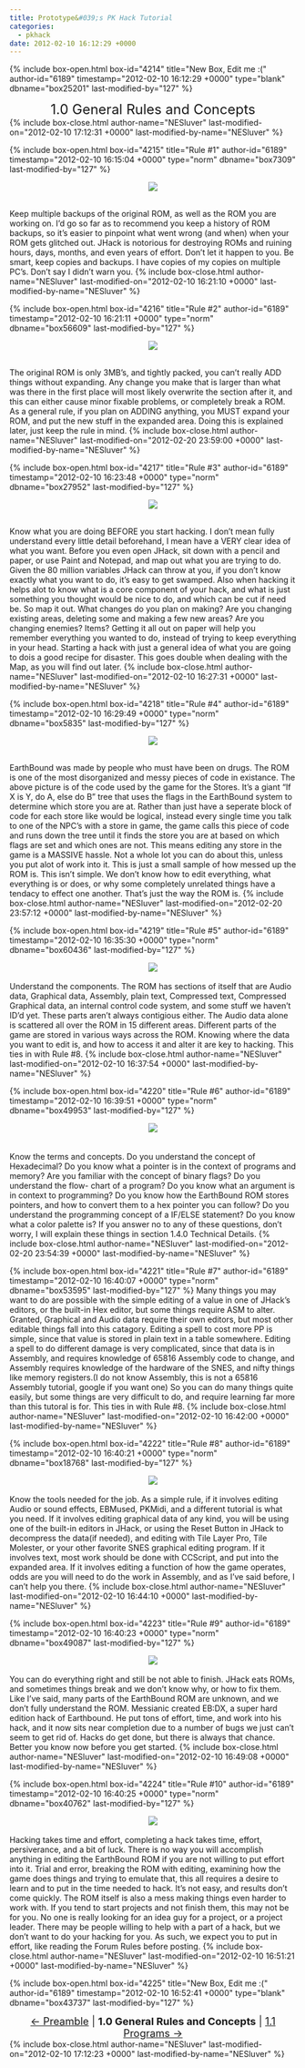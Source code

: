 ```yaml
---
title: Prototype&#039;s PK Hack Tutorial
categories:
  - pkhack
date: 2012-02-10 16:12:29 +0000
---
```

{% include box-open.html box-id="4214" title="New Box, Edit me :(" author-id="6189" timestamp="2012-02-10 16:12:29 +0000" type="blank" dbname="box25201" last-modified-by="127" %}
<center><font size="5">1.0 General Rules and Concepts</font></center>
{% include box-close.html author-name="NESluver" last-modified-on="2012-02-10 17:12:31 +0000" last-modified-by-name="NESluver" %}

{% include box-open.html box-id="4215" title="Rule #1" author-id="6189" timestamp="2012-02-10 16:15:04 +0000" type="norm" dbname="box7309" last-modified-by="127" %}
<center><img src="http - //www.starmen.net/pkhack/tutorials/prototype/images/backups.png" /><br /><br /></center>

Keep multiple backups of the original ROM, as well as the ROM you are working on. I’d go so far
as to recommend you keep a history of ROM backups, so it’s easier to pinpoint what went wrong (and when) when your ROM gets glitched out. JHack is notorious for destroying ROMs and ruining hours, days, months, and even years of effort. Don’t let it happen to you. Be smart, keep copies and backups. I have copies of my copies on multiple PC’s. Don’t say I didn’t warn you.
{% include box-close.html author-name="NESluver" last-modified-on="2012-02-10 16:21:10 +0000" last-modified-by-name="NESluver" %}

{% include box-open.html box-id="4216" title="Rule #2" author-id="6189" timestamp="2012-02-10 16:21:11 +0000" type="norm" dbname="box56609" last-modified-by="127" %}
<center><img src="http - //www.starmen.net/pkhack/tutorials/prototype/images/freespace.jpg" /><br /><br /></center>

The original ROM is only 3MB’s, and tightly packed, you can’t really ADD things without expanding.
Any change you make that is larger than what was there in the first place will most likely overwrite the section after it, and this can either cause minor fixable problems, or completely break a ROM. As a general rule, if you plan on ADDING anything, you MUST expand your ROM, and put the new stuff in the expanded area. Doing this is explained later, just keep the rule in mind.
{% include box-close.html author-name="NESluver" last-modified-on="2012-02-20 23:59:00 +0000" last-modified-by-name="NESluver" %}

{% include box-open.html box-id="4217" title="Rule #3" author-id="6189" timestamp="2012-02-10 16:23:48 +0000" type="norm" dbname="box27952" last-modified-by="127" %}
<center><img src="http - //www.starmen.net/pkhack/tutorials/prototype/images/writeitdown.png" /><br /><br /></center>

Know what you are doing BEFORE you start hacking. I don’t mean fully understand every little detail
beforehand, I mean have a VERY clear idea of what you want. Before you even open JHack, sit down with a pencil and paper,
or use Paint and Notepad, and map out what you are trying to do. Given the 80 million variables JHack can throw at you,
if you don’t know exactly what you want to do, it’s easy to get swamped. Also when hacking it helps alot to know what is
a core component of your hack, and what is just something you thought would be nice to do, and which can be cut if need be.
So map it out. What changes do you plan on making? Are you changing existing areas, deleting some and making a few new
areas? Are you changing enemies? Items? Getting it all out on paper will help you remember everything you wanted to do, instead of trying to keep everything in your head. Starting a hack with just a general idea of what you are going to dois a good recipe for disaster. This goes double when dealing with the Map, as you will find out later.
{% include box-close.html author-name="NESluver" last-modified-on="2012-02-10 16:27:31 +0000" last-modified-by-name="NESluver" %}

{% include box-open.html box-id="4218" title="Rule #4" author-id="6189" timestamp="2012-02-10 16:29:49 +0000" type="norm" dbname="box5835" last-modified-by="127" %}
<center><img src="http - //www.starmen.net/pkhack/tutorials/prototype/images/ebshoptext.jpg" /><br /><br /></center>

EarthBound was made by people who must have been on drugs. The ROM is one of the most disorganized and
messy pieces of code in existance. The above picture is of the code used by the game for the Stores. It’s a giant
“If X is Y, do A, else do B” tree that uses the flags in the EarthBound system to determine which store you are at.
Rather than just have a seperate block of code for each store like would be logical, instead every single time you
talk to one of the NPC’s with a store in game, the game calls this piece of code and runs down the tree until it finds the
store you are at based on which flags are set and which ones are not. This means editing any store in the game is a
MASSIVE hassle. Not a whole lot you can do about this, unless you put alot of work into it. This is just a small sample
of how messed up the ROM is. This isn’t simple. We don’t know how to edit everything, what everything is or does,
or why some completely unrelated things have a tendacy to effect one another. That’s just the way the ROM is.
{% include box-close.html author-name="NESluver" last-modified-on="2012-02-20 23:57:12 +0000" last-modified-by-name="NESluver" %}

{% include box-open.html box-id="4219" title="Rule #5" author-id="6189" timestamp="2012-02-10 16:35:30 +0000" type="norm" dbname="box60436" last-modified-by="127" %}
<center><img src="http - //www.starmen.net/pkhack/tutorials/prototype/images/disassembled.png" /><br /><br /></center>
Understand the components. The ROM has sections of itself that are Audio data, Graphical data, Assembly,
plain text, Compressed text, Compressed Graphical data, an internal control code system, and some stuff we haven’t ID’d yet.
These parts aren’t always contigious either. The Audio data alone is scattered all over the ROM in 15 different areas.
Different parts of the game are stored in various ways across the ROM. Knowing where the data you want to edit is,
and how to access it and alter it are key to hacking. This ties in with Rule #8.
{% include box-close.html author-name="NESluver" last-modified-on="2012-02-10 16:37:54 +0000" last-modified-by-name="NESluver" %}

{% include box-open.html box-id="4220" title="Rule #6" author-id="6189" timestamp="2012-02-10 16:39:51 +0000" type="norm" dbname="box49953" last-modified-by="127" %}
<center><img src="http - //starmen.net/pkhack/tutorials/prototype/images/hex.png" /></center><br /><br />Know the terms and concepts. Do you understand the concept of Hexadecimal? Do you know what a pointer
is in the context of programs and memory? Are you familiar with the concept of binary flags? Do you understand the flow-
chart of a program? Do you know what an argument is in context to programming? Do you know how the EarthBound ROM stores
pointers, and how to convert them to a hex pointer you can follow? Do you understand the programming concept of a IF/ELSE
statement? Do you know what a color palette is? If you answer no to any of these questions, don’t worry, I will explain
these things in section 1.4.0 Technical Details.
{% include box-close.html author-name="NESluver" last-modified-on="2012-02-20 23:54:39 +0000" last-modified-by-name="NESluver" %}

{% include box-open.html box-id="4221" title="Rule #7" author-id="6189" timestamp="2012-02-10 16:40:07 +0000" type="norm" dbname="box53595" last-modified-by="127" %}
Many things you may want to do are possible with the simple editing of a value in one of JHack’s editors,
or the built-in Hex editor, but some things require ASM to alter. Granted, Graphical and Audio data require their own
editors, but most other editable things fall into this catagory. Editing a spell to cost more PP is simple, since that
value is stored in plain text in a table somewhere. Editing a spell to do different damage is very complicated, since
that data is in Assembly, and requires knowledge of 65816 Assembly code to change, and Assembly requires knowledge of
the hardware of the SNES, and nifty things like memory registers.(I do not know Assembly, this is not a 65816 Assembly
tutorial, google if you want one) So you can do many things quite easily, but some things are very difficult to do, and
require learning far more than this tutoral is for. This ties in with Rule #8.
{% include box-close.html author-name="NESluver" last-modified-on="2012-02-10 16:42:00 +0000" last-modified-by-name="NESluver" %}

{% include box-open.html box-id="4222" title="Rule #8" author-id="6189" timestamp="2012-02-10 16:40:21 +0000" type="norm" dbname="box18768" last-modified-by="127" %}
<center><img src="http - //www.starmen.net/pkhack/tutorials/prototype/images/tool.png" /><br /><br /></center>
Know the tools needed for the job. As a simple rule, if it involves editing Audio or sound effects,
EBMused, PKMidi, and a different tutorial is what you need. If it involves editing graphical data of any kind, you will
be using one of the built-in editors in JHack, or using the Reset Button in JHack to decompress the data(if needed), and
editing with Tile Layer Pro, Tile Molester, or your other favorite SNES graphical editing program. If it involves text,
most work should be done with CCScript, and put into the expanded area. If it involves editing a function of how the game
operates, odds are you will need to do the work in Assembly, and as I’ve said before, I can’t help you there.
{% include box-close.html author-name="NESluver" last-modified-on="2012-02-10 16:44:10 +0000" last-modified-by-name="NESluver" %}

{% include box-open.html box-id="4223" title="Rule #9" author-id="6189" timestamp="2012-02-10 16:40:23 +0000" type="norm" dbname="box49087" last-modified-by="127" %}
<center><img src="http - //www.starmen.net/pkhack/tutorials/prototype/images/badluck.png" /><br /><br /></center>
You can do everything right and still be not able to finish. JHack eats ROMs, and sometimes things
break and we don’t know why, or how to fix them. Like I’ve said, many parts of the EarthBound ROM are unknown, and we
don’t fully understand the ROM. Messianic created EB:DX, a super hard edition hack of Earthbound. He put tons of effort,
time, and work into his hack, and it now sits near completion due to a number of bugs we just can’t seem to get rid of.
Hacks do get done, but there is always that chance. Better you know now before you get started.
{% include box-close.html author-name="NESluver" last-modified-on="2012-02-10 16:49:08 +0000" last-modified-by-name="NESluver" %}

{% include box-open.html box-id="4224" title="Rule #10" author-id="6189" timestamp="2012-02-10 16:40:25 +0000" type="norm" dbname="box40762" last-modified-by="127" %}
<center><img src="http - //starmen.net/pkhack/images/frontpage/hotm/hotm012012tmm.png" /><br /><br /></center>
Hacking takes time and effort, completing a hack takes time, effort, persiverance, and a bit of luck.
There is no way you will accomplish anything in editing the EarthBound ROM if you are not willing to put effort into it.
Trial and error, breaking the ROM with editing, examining how the game does things and trying to emulate that, this all
requires a desire to learn and to put in the time needed to hack. It’s not easy, and results don’t come quickly. The
ROM itself is also a mess making things even harder to work with. If you tend to start projects and not finish them,
this may not be for you. No one is really looking for an idea guy for a project, or a project leader. There may be
people willing to help with a part of a hack, but we don’t want to do your hacking for you. As such, we expect you to
put in effort, like reading the Forum Rules before posting.
{% include box-close.html author-name="NESluver" last-modified-on="2012-02-10 16:51:21 +0000" last-modified-by-name="NESluver" %}

{% include box-open.html box-id="4225" title="New Box, Edit me :(" author-id="6189" timestamp="2012-02-10 16:52:41 +0000" type="blank" dbname="box43737" last-modified-by="127" %}
<center><font size="4"><a href="section0.php">&larr; Preamble</a> | <b>1.0 General Rules and Concepts</b> | <a href="section1part1.php">1.1 Programs &rarr;</a></font></center>
{% include box-close.html author-name="NESluver" last-modified-on="2012-02-10 17:12:23 +0000" last-modified-by-name="NESluver" %}
